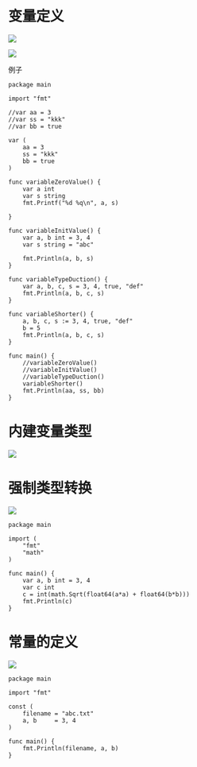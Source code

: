 #  变量定义





![](https://images.cnblogs.com/cnblogs_com/wangshuo1/1613306/o_220916133705_%E5%BE%AE%E4%BF%A1%E6%88%AA%E5%9B%BE_20220916213652.png)

![](https://images.cnblogs.com/cnblogs_com/wangshuo1/1613306/o_220916133859_%E5%BE%AE%E4%BF%A1%E6%88%AA%E5%9B%BE_20220916213837.png)



例子

```
package main

import "fmt"

//var aa = 3
//var ss = "kkk"
//var bb = true

var (
	aa = 3
	ss = "kkk"
	bb = true
)

func variableZeroValue() {
	var a int
	var s string
	fmt.Printf("%d %q\n", a, s)

}

func variableInitValue() {
	var a, b int = 3, 4
	var s string = "abc"

	fmt.Println(a, b, s)
}

func variableTypeDuction() {
	var a, b, c, s = 3, 4, true, "def"
	fmt.Println(a, b, c, s)
}

func variableShorter() {
	a, b, c, s := 3, 4, true, "def"
	b = 5
	fmt.Println(a, b, c, s)
}

func main() {
	//variableZeroValue()
	//variableInitValue()
	//variableTypeDuction()
	variableShorter()
	fmt.Println(aa, ss, bb)
}
```



# 内建变量类型



![](https://images.cnblogs.com/cnblogs_com/wangshuo1/1613306/o_220917011324_%E5%BE%AE%E4%BF%A1%E6%88%AA%E5%9B%BE_20220917091311.png)







# 强制类型转换

![](https://images.cnblogs.com/cnblogs_com/wangshuo1/1613306/o_220919045153_%E5%BE%AE%E4%BF%A1%E6%88%AA%E5%9B%BE_20220919125125.png)



```
package main

import (
	"fmt"
	"math"
)

func main() {
	var a, b int = 3, 4
	var c int
	c = int(math.Sqrt(float64(a*a) + float64(b*b)))
	fmt.Println(c)
}
```



# 常量的定义



![](https://images.cnblogs.com/cnblogs_com/wangshuo1/1613306/o_220919051817_%E5%BE%AE%E4%BF%A1%E6%88%AA%E5%9B%BE_20220919131807.png)



```
package main

import "fmt"

const (
	filename = "abc.txt"
	a, b     = 3, 4
)

func main() {
	fmt.Println(filename, a, b)
}
```







































































